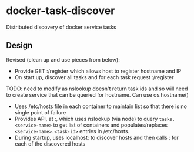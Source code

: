 # docker-task-discover

Distributed discovery of docker service tasks


Design
---

Revised (clean up and use pieces from below):
- Provide GET <hostname>:<port>/register which allows host to register hostname and IP
- On start up, discover all tasks and for each task request <hostname>:<port>/register


TODO: need to modify as nslookup doesn't return task ids and so will need to create service that can be queried for hostname. Can use os.hostname()
- Uses /etc/hosts file in each container to maintain list so that there is no single point of failure
- Provides API, at <host>:<port>, which uses nslookup (via node) to query `tasks.<service-name>` to get list of containers and populates/replaces `<service-name>.<task-id>` entries in /etc/hosts.
- During startup, uses localhost:<port> to discover hosts and then calls <host>:<port> for each of the discovered hosts
